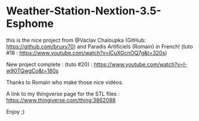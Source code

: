 # Weather-Station-Nextion-3.5-Esphome

this is the nice project from @Vaclav Chaloupka (GitHub: https://github.com/bruxy70) and
Paradis Artificiels (Romain) in French! (tuto #18 : https://www.youtube.com/watch?v=lCuXGcnOQ7g&t=320s)

New project complete : (tuto #20) : https://www.youtube.com/watch?v=I-w90TQwgCo&t=180s

Thanks to Romain who make those nice vidéos.

A link to my thingverse page for the STL files : https://www.thingiverse.com/thing:3862088

Enjoy ;)

